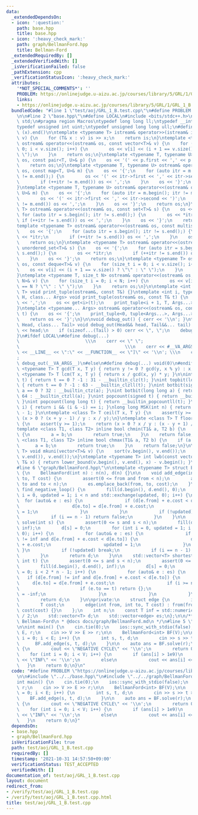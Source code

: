 ```yaml
---
data:
  _extendedDependsOn:
  - icon: ':question:'
    path: base.hpp
    title: base.hpp
  - icon: ':heavy_check_mark:'
    path: graph/BellmanFord.hpp
    title: Bellman-Ford
  _extendedRequiredBy: []
  _extendedVerifiedWith: []
  _isVerificationFailed: false
  _pathExtension: cpp
  _verificationStatusIcon: ':heavy_check_mark:'
  attributes:
    '*NOT_SPECIAL_COMMENTS*': ''
    PROBLEM: https://onlinejudge.u-aizu.ac.jp/courses/library/5/GRL/1/GRL_1_B
    links:
    - https://onlinejudge.u-aizu.ac.jp/courses/library/5/GRL/1/GRL_1_B
  bundledCode: "#line 1 \"test/aoj/GRL_1_B.test.cpp\"\n#define PROBLEM \"https://onlinejudge.u-aizu.ac.jp/courses/library/5/GRL/1/GRL_1_B\"\
    \n\n#line 2 \"base.hpp\"\n#define LOCAL\n#include <bits/stdc++.h>\nusing namespace\
    \ std;\n#pragma region Macros\ntypedef long long ll;\ntypedef __int128_t i128;\n\
    typedef unsigned int uint;\ntypedef unsigned long long ull;\n#define ALL(x) (x).begin(),\
    \ (x).end()\n\ntemplate <typename T> istream& operator>>(istream& is, vector<T>&\
    \ v) {\n    for (T& x : v) is >> x;\n    return is;\n}\ntemplate <typename T>\
    \ ostream& operator<<(ostream& os, const vector<T>& v) {\n    for (size_t i =\
    \ 0; i < v.size(); i++) {\n        os << v[i] << (i + 1 == v.size() ? \"\" : \"\
    \ \");\n    }\n    return os;\n}\ntemplate <typename T, typename U> ostream& operator<<(ostream&\
    \ os, const pair<T, U>& p) {\n    os << '(' << p.first << ',' << p.second << ')';\n\
    \    return os;\n}\ntemplate <typename T, typename U> ostream& operator<<(ostream&\
    \ os, const map<T, U>& m) {\n    os << '{';\n    for (auto itr = m.begin(); itr\
    \ != m.end();) {\n        os << '(' << itr->first << ',' << itr->second << ')';\n\
    \        if (++itr != m.end()) os << ',';\n    }\n    os << '}';\n    return os;\n\
    }\ntemplate <typename T, typename U> ostream& operator<<(ostream& os, const unordered_map<T,\
    \ U>& m) {\n    os << '{';\n    for (auto itr = m.begin(); itr != m.end();) {\n\
    \        os << '(' << itr->first << ',' << itr->second << ')';\n        if (++itr\
    \ != m.end()) os << ',';\n    }\n    os << '}';\n    return os;\n}\ntemplate <typename\
    \ T> ostream& operator<<(ostream& os, const set<T>& s) {\n    os << '{';\n   \
    \ for (auto itr = s.begin(); itr != s.end();) {\n        os << *itr;\n       \
    \ if (++itr != s.end()) os << ',';\n    }\n    os << '}';\n    return os;\n}\n\
    template <typename T> ostream& operator<<(ostream& os, const multiset<T>& s) {\n\
    \    os << '{';\n    for (auto itr = s.begin(); itr != s.end();) {\n        os\
    \ << *itr;\n        if (++itr != s.end()) os << ',';\n    }\n    os << '}';\n\
    \    return os;\n}\ntemplate <typename T> ostream& operator<<(ostream& os, const\
    \ unordered_set<T>& s) {\n    os << '{';\n    for (auto itr = s.begin(); itr !=\
    \ s.end();) {\n        os << *itr;\n        if (++itr != s.end()) os << ',';\n\
    \    }\n    os << '}';\n    return os;\n}\ntemplate <typename T> ostream& operator<<(ostream&\
    \ os, const deque<T>& v) {\n    for (size_t i = 0; i < v.size(); i++) {\n    \
    \    os << v[i] << (i + 1 == v.size() ? \"\" : \" \");\n    }\n    return os;\n\
    }\ntemplate <typename T, size_t N> ostream& operator<<(ostream& os, const array<T,\
    \ N>& v) {\n    for (size_t i = 0; i < N; i++) {\n        os << v[i] << (i + 1\
    \ == N ? \"\" : \" \");\n    }\n    return os;\n}\n\ntemplate <int i, typename\
    \ T> void print_tuple(ostream&, const T&) {}\ntemplate <int i, typename T, typename\
    \ H, class... Args> void print_tuple(ostream& os, const T& t) {\n    if (i) os\
    \ << ',';\n    os << get<i>(t);\n    print_tuple<i + 1, T, Args...>(os, t);\n\
    }\ntemplate <typename... Args> ostream& operator<<(ostream& os, const tuple<Args...>&\
    \ t) {\n    os << '{';\n    print_tuple<0, tuple<Args...>, Args...>(os, t);\n\
    \    return os << '}';\n}\n\nvoid debug_out() { cerr << '\\n'; }\ntemplate <class\
    \ Head, class... Tail> void debug_out(Head&& head, Tail&&... tail) {\n    cerr\
    \ << head;\n    if (sizeof...(Tail) > 0) cerr << \", \";\n    debug_out(move(tail)...);\n\
    }\n#ifdef LOCAL\n#define debug(...)                                          \
    \                         \\\n    cerr << \" \";                             \
    \                                        \\\n    cerr << #__VA_ARGS__ << \" :[\"\
    \ << __LINE__ << \":\" << __FUNCTION__ << \"]\" << '\\n'; \\\n    cerr << \" \"\
    ;                                                                     \\\n   \
    \ debug_out(__VA_ARGS__)\n#else\n#define debug(...) void(0)\n#endif\n\ntemplate\
    \ <typename T> T gcd(T x, T y) { return y != 0 ? gcd(y, x % y) : x; }\ntemplate\
    \ <typename T> T lcm(T x, T y) { return x / gcd(x, y) * y; }\n\nint topbit(signed\
    \ t) { return t == 0 ? -1 : 31 - __builtin_clz(t); }\nint topbit(long long t)\
    \ { return t == 0 ? -1 : 63 - __builtin_clzll(t); }\nint botbit(signed a) { return\
    \ a == 0 ? 32 : __builtin_ctz(a); }\nint botbit(long long a) { return a == 0 ?\
    \ 64 : __builtin_ctzll(a); }\nint popcount(signed t) { return __builtin_popcount(t);\
    \ }\nint popcount(long long t) { return __builtin_popcountll(t); }\nbool ispow2(int\
    \ i) { return i && (i & -i) == i; }\nlong long MSK(int n) { return (1LL << n)\
    \ - 1; }\n\ntemplate <class T> T ceil(T x, T y) {\n    assert(y >= 1);\n    return\
    \ (x > 0 ? (x + y - 1) / y : x / y);\n}\ntemplate <class T> T floor(T x, T y)\
    \ {\n    assert(y >= 1);\n    return (x > 0 ? x / y : (x - y + 1) / y);\n}\n\n\
    template <class T1, class T2> inline bool chmin(T1& a, T2 b) {\n    if (a > b)\
    \ {\n        a = b;\n        return true;\n    }\n    return false;\n}\ntemplate\
    \ <class T1, class T2> inline bool chmax(T1& a, T2 b) {\n    if (a < b) {\n  \
    \      a = b;\n        return true;\n    }\n    return false;\n}\n\ntemplate <typename\
    \ T> void mkuni(vector<T>& v) {\n    sort(v.begin(), v.end());\n    v.erase(unique(v.begin(),\
    \ v.end()), v.end());\n}\ntemplate <typename T> int lwb(const vector<T>& v, const\
    \ T& x) { return lower_bound(v.begin(), v.end(), x) - v.begin(); }\n#pragma endregion\n\
    #line 6 \"graph/BellmanFord.hpp\"\n\ntemplate <typename T> struct BellmanFord\
    \ {\n    BellmanFord(int n) : n(n), d(n) {}\n\n    void add_edge(int from, int\
    \ to, T cost) {\n        assert(0 <= from and from < n);\n        assert(0 <=\
    \ to and to < n);\n        es.emplace_back(from, to, cost);\n    }\n\n    bool\
    \ find_negative_loop() {\n        fill(d.begin(), d.end(), 0);\n        for (int\
    \ i = 0, updated = 1; i < n and std::exchange(updated, 0); i++) {\n          \
    \  for (auto& e : es) {\n                if (d[e.from] + e.cost < d[e.to]) {\n\
    \                    d[e.to] = d[e.from] + e.cost;\n                    updated\
    \ = 1;\n                }\n            }\n            if (!updated) return true;\n\
    \            if (i == n - 1) return false;\n        }\n    }\n\n    std::vector<T>\
    \ solve(int s) {\n        assert(0 <= s and s < n);\n        fill(d.begin(), d.end(),\
    \ inf);\n        d[s] = 0;\n        for (int i = 0, updated = 1; i < n and std::exchange(updated,\
    \ 0); i++) {\n            for (auto& e : es) {\n                if (d[e.from]\
    \ != inf and d[e.from] + e.cost < d[e.to]) {\n                    d[e.to] = d[e.from]\
    \ + e.cost;\n                    updated = 1;\n                }\n           \
    \ }\n            if (!updated) break;\n            if (i == n - 1) return {};\n\
    \        }\n        return d;\n    }\n\n    std::vector<T> shortest_path(int s,\
    \ int t) {\n        assert(0 <= s and s < n);\n        assert(0 <= t and t < n);\n\
    \        fill(d.begin(), d.end(), inf);\n        d[s] = 0;\n        for (int i\
    \ = 0; i < 2 * n - 1; i++) {\n            for (auto& e : es) {\n             \
    \   if (d[e.from] != inf and d[e.from] + e.cost < d[e.to]) {\n               \
    \     d[e.to] = d[e.from] + e.cost;\n                    if (i >= n - 1) {\n \
    \                       if (e.to == t) return {};\n                        d[e.to]\
    \ = -inf;\n                    }\n                }\n            }\n        }\n\
    \        return d;\n    }\n\nprivate:\n    struct edge {\n        int from, to;\n\
    \        T cost;\n        edge(int from, int to, T cost) : from(from), to(to),\
    \ cost(cost) {}\n    };\n    int n;\n    const T inf = std::numeric_limits<T>::max()\
    \ / 2;\n    std::vector<T> d;\n    std::vector<edge> es;\n};\n\n/**\n * @brief\
    \ Bellman-Ford\n * @docs docs/graph/BellmanFord.md\n */\n#line 5 \"test/aoj/GRL_1_B.test.cpp\"\
    \n\nint main() {\n    cin.tie(0);\n    ios::sync_with_stdio(false);\n    int V,\
    \ E, r;\n    cin >> V >> E >> r;\n\n    BellmanFord<int> BF(V);\n\n    for (int\
    \ i = 0; i < E; i++) {\n        int s, t, d;\n        cin >> s >> t >> d;\n  \
    \      BF.add_edge(s, t, d);\n    }\n\n    auto ans = BF.solve(r);\n    if (ans.empty())\
    \ {\n        cout << \"NEGATIVE CYCLE\" << '\\n';\n        return 0;\n    }\n\
    \    for (int i = 0; i < V; i++) {\n        if (ans[i] > 1e9)\n            cout\
    \ << \"INF\" << '\\n';\n        else\n            cout << ans[i] << '\\n';\n \
    \   }\n    return 0;\n}\n"
  code: "#define PROBLEM \"https://onlinejudge.u-aizu.ac.jp/courses/library/5/GRL/1/GRL_1_B\"\
    \n\n#include \"../../base.hpp\"\n#include \"../../graph/BellmanFord.hpp\"\n\n\
    int main() {\n    cin.tie(0);\n    ios::sync_with_stdio(false);\n    int V, E,\
    \ r;\n    cin >> V >> E >> r;\n\n    BellmanFord<int> BF(V);\n\n    for (int i\
    \ = 0; i < E; i++) {\n        int s, t, d;\n        cin >> s >> t >> d;\n    \
    \    BF.add_edge(s, t, d);\n    }\n\n    auto ans = BF.solve(r);\n    if (ans.empty())\
    \ {\n        cout << \"NEGATIVE CYCLE\" << '\\n';\n        return 0;\n    }\n\
    \    for (int i = 0; i < V; i++) {\n        if (ans[i] > 1e9)\n            cout\
    \ << \"INF\" << '\\n';\n        else\n            cout << ans[i] << '\\n';\n \
    \   }\n    return 0;\n}"
  dependsOn:
  - base.hpp
  - graph/BellmanFord.hpp
  isVerificationFile: true
  path: test/aoj/GRL_1_B.test.cpp
  requiredBy: []
  timestamp: '2021-10-31 14:57:50+09:00'
  verificationStatus: TEST_ACCEPTED
  verifiedWith: []
documentation_of: test/aoj/GRL_1_B.test.cpp
layout: document
redirect_from:
- /verify/test/aoj/GRL_1_B.test.cpp
- /verify/test/aoj/GRL_1_B.test.cpp.html
title: test/aoj/GRL_1_B.test.cpp
---
```

